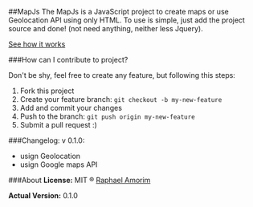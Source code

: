 ##MapJs
The MapJs is a JavaScript project to create maps or use Geolocation API using only HTML. To use is simple, just add the project source and done! (not need anything, neither less Jquery).

[See how it works](http://raphamorim.com/MapJs/)

###How can I contribute to project?

Don't be shy, feel free to create any feature, but following this steps:

1. Fork this project
2. Create your feature branch: `git checkout -b my-new-feature`
3. Add and commit your changes
4. Push to the branch: `git push origin my-new-feature`
5. Submit a pull request :)


###Changelog:
v 0.1.0:

*   usign Geolocation
*   usign Google maps API


###About
**License:** MIT ® [Raphael Amorim](https://github.com/raphamorim)

**Actual Version:** 0.1.0
